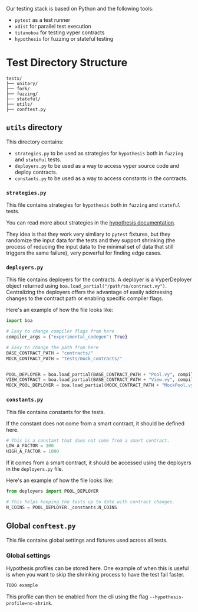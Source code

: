 Our testing stack is based on Python and the following tools:
- `pytest` as a test runner
- `xdist` for parallel test execution
- `titanoboa` for testing vyper contracts
- `hypothesis` for fuzzing or stateful testing


# Test Directory Structure

```
tests/
├── unitary/
├── fork/
├── fuzzing/
├── stateful/
├── utils/
├── conftest.py
```

## `utils` directory

This directory contains:
- `strategies.py` to be used as strategies for `hypothesis` both in `fuzzing` and `stateful` tests.
- `deployers.py` to be used as a way to access vyper source code and deploy contracts.
- `constants.py` to be used as a way to access constants in the contracts.

### `strategies.py`

This file contains strategies for `hypothesis` both in `fuzzing` and `stateful` tests.

You can read more about strategies in the [hypothesis documentation](https://hypothesis.readthedocs.io/en/latest/data.html#strategies).

They idea is that they work very simliary to `pytest` fixtures, but they randomize the input data for the tests and they support shrinking (the process of reducing the input data to the minimal set of data that still triggers the same failure), very powerful for finding edge cases.

### `deployers.py`

This file contains deployers for the contracts. A deployer is a VyperDeployer object returned using `boa.load_partial("/path/to/contract.vy")`. Centralizing the deployers offers the advantage of easily addressing changes to the contract path or enabling specific compiler flags.

Here's an example of how the file looks like:
```python
import boa

# Easy to change compiler flags from here
compiler_args = {"experimental_codegen": True}

# Easy to change the path from here
BASE_CONTRACT_PATH = "contracts/"
MOCK_CONTRACT_PATH = "tests/mock_contracts/"


POOL_DEPLOYER = boa.load_partial(BASE_CONTRACT_PATH + "Pool.vy", compiler_args=compiler_args)
VIEW_CONTRACT = boa.load_partial(BASE_CONTRACT_PATH + "View.vy", compiler_args=compiler_args)
MOCK_POOL_DEPLOYER = boa.load_partial(MOCK_CONTRACT_PATH + "MockPool.vy", compiler_args=compiler_args)
```

### `constants.py`

This file contains constants for the tests.

If the constant does not come from a smart contract, it should be defined here.

```python
# This is a constant that does not come from a smart contract.
LOW_A_FACTOR = 100
HIGH_A_FACTOR = 1000
```

If it comes from a smart contract, it should be accessed using the deployers in the `deployers.py` file.


Here's an example of how the file looks like:
```python
from deployers import POOL_DEPLOYER

# This helps keeping the tests up to date with contract changes.
N_COINS = POOL_DEPLOYER._constants.N_COINS
```

## Global `conftest.py`

This file contains global settings and fixtures used across all tests.

### Global settings
Hypothesis profiles can be stored here. One example of when this is useful is when you want to skip the shrinking process to have the test fail faster.

```python
TODO example
```

This profile can then be enabled from the cli using the flag `--hypothesis-profile=no-shrink`.
